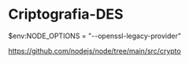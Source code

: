 # Criptografia-DES

 $env:NODE_OPTIONS = "--openssl-legacy-provider"

https://github.com/nodejs/node/tree/main/src/crypto
